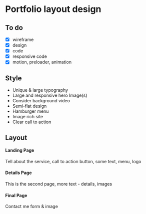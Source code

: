 # Portfolio layout design

## To do

- [x] wireframe
- [x] design
- [x] code
- [x] responsive code
- [x] motion, preloader, animation

## Style

* Unique & large typography
* Large and responsive hero Image(s)
* Consider background video
* Semi-flat design
* Hamburger menu
* Image rich site
* Clear call to action

## Layout
#### Landing Page

Tell about the service, call to action button, some text, menu, logo

#### Details Page

This is the second page, more text - details, images

#### Final Page

Contact me form & image